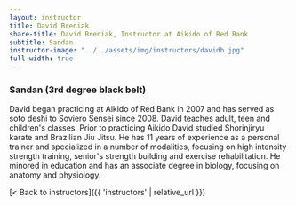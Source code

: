 ```yaml
---
layout: instructor
title: David Breniak
share-title: David Breniak, Instructor at Aikido of Red Bank
subtitle: Sandan
instructor-image: "../../assets/img/instructors/davidb.jpg"
full-width: true
---
```


### Sandan (3rd degree black belt)

David began practicing at Aikido of Red Bank in 2007 and has served as soto deshi to Soviero Sensei since 2008. David teaches adult, teen and children's classes. Prior to practicing Aikido David studied Shorinjiryu karate and Brazilian Jiu Jitsu. He has 11 years of experience as a personal trainer and specialized in a number of modalities, focusing on high intensity strength training, senior's strength building and exercise rehabilitation. He minored in education and has an associate degree in biology, focusing on anatomy and physiology.

[< Back to instructors]({{ 'instructors' | relative_url }})
